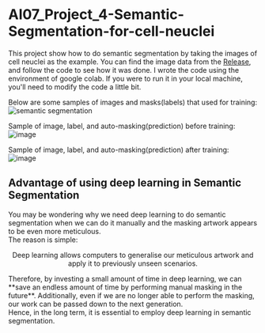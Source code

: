 # AI07_Project_4-Semantic-Segmentation-for-cell-neuclei
This project show how to do semantic segmentation by taking the images of cell neuclei as the example.
You can find the image data from the [Release](https://github.com/ChernXi/Project_4_Semantic_Segmentation/releases), and follow the code to see how it was done.
I wrote the code using the environment of google colab. If you were to run it in your local machine, you'll need to modify the code a little bit. 

Below are some samples of images and masks(labels) that used for training:
![semantic segmentation](https://user-images.githubusercontent.com/108325848/184470998-bbc8e68d-707e-47bd-8961-641bb30f500e.png)

Sample of image, label, and auto-masking(prediction) before training:
![image](https://user-images.githubusercontent.com/108325848/184471263-a40c6211-fd9b-45e6-9031-5d54ae2cdf92.png)

Sample of image, label, and auto-masking(prediction) after training:
![image](https://user-images.githubusercontent.com/108325848/184471134-bb33bbf4-25bb-4711-b657-8d8d37d177cb.png)

## Advantage of using deep learning in Semantic Segmentation
You may be wondering why we need deep learning to do semantic segmentation when we can do it manually and the masking artwork appears to be even more meticulous.<br>
The reason is simple:<br>
<p align="center">
Deep learning allows computers to generalise our meticulous artwork and apply it to previously unseen scenarios.
</p> 
Therefore, by investing a small amount of time in deep learning, we can **save an endless amount of time by performing manual masking in the future**. Additionally, even if we are no longer able to perform the masking, our work can be passed down to the next generation.<br>
Hence, in the long term, it is essential to employ deep learning in semantic segmentation.<br>

